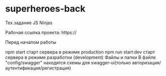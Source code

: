 # superheroes-back

Тех.задание JS Ninjas

Рабочая ссылка проекта:
https://

Перед началом работы

npm start старт сервера в режиме production
npm run start:dev старт сервера в режиме разработки (development)
Файлы и папки
В файле "config/swagger" находятся схемы для swagger-ui(только авторизация/аутентификация/регистрация)
